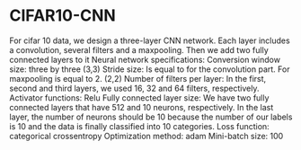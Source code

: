 # CIFAR10-CNN
For cifar 10 data, we design a three-layer CNN network. Each layer includes a convolution, several filters and a maxpooling. Then we add two fully connected layers to it
Neural network specifications:
Conversion window size: three by three (3,3)
Stride size:
Is equal to for the convolution part.
For maxpooling is equal to 2. (2,2)
Number of filters per layer: In the first, second and third layers, we used 16, 32 and 64 filters, respectively.
Activator functions: Relu
Fully connected layer size:
We have two fully connected layers that have 512 and 10 neurons, respectively. In the last layer, the number of neurons should be 10 because the number of our labels is 10 and the data is finally classified into 10 categories.
Loss function: categorical crossentropy
Optimization method: adam
Mini-batch size: 100
